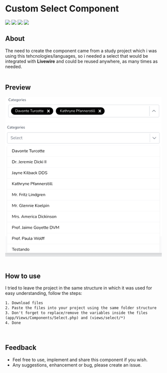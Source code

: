 # Custom Select Component

<img height="30" src="https://img.shields.io/badge/-Laravel-blue" />
<img height="30" src="https://img.shields.io/badge/-Blade-blue" />
<img height="30" src="https://img.shields.io/badge/-AlpineJS-blue" />
<img height="30" src="https://img.shields.io/badge/-TailwindCSS-blue" />
<br/>

## About
The need to create the component came from a study project which i was using this tehcnologies/languages, so i needed a select that would be integrated with **Livewire** and could be reused anywhere, as many times as needed.
<br/><br/>

## Preview
<img width="580" src="./previews/closed.png" alt="Preveiw dropdown closed" />
<img width="580" src="./previews/opened.png" alt="Preview dropdown opened" />
<br/><br/>

## How to use
I tried to leave the project in the same structure in which it was used for easy understanding, follow the steps:
```
1. Download files
2. Paste the files into your project using the same folder structure
3. Don't forget to replace/remove the variables inside the files (app/Views/Components/Select.php) and (views/select/*)
4. Done
```
<br/>

## Feedback
- Feel free to use, implement and share this component if you wish.
- Any suggestions, enhancement or bug, please create an issue.
